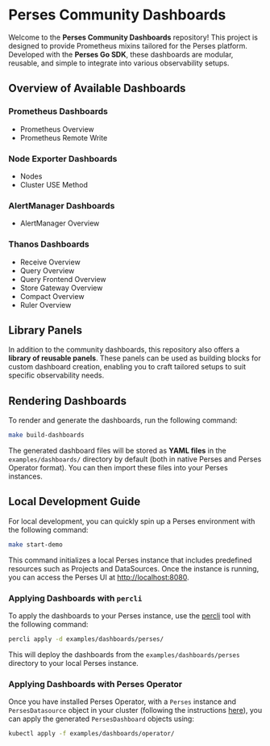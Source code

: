 # Perses Community Dashboards

Welcome to the **Perses Community Dashboards** repository! This project is designed to provide Prometheus mixins tailored for the Perses platform. Developed with the **Perses Go SDK**, these dashboards are modular, reusable, and simple to integrate into various observability setups.

## Overview of Available Dashboards

### Prometheus Dashboards
- Prometheus Overview
- Prometheus Remote Write

### Node Exporter Dashboards
- Nodes
- Cluster USE Method

### AlertManager Dashboards
- AlertManager Overview

### Thanos Dashboards
- Receive Overview
- Query Overview
- Query Frontend Overview
- Store Gateway Overview
- Compact Overview
- Ruler Overview

## Library Panels

In addition to the community dashboards, this repository also offers a **library of reusable panels**. These panels can be used as building blocks for custom dashboard creation, enabling you to craft tailored setups to suit specific observability needs.

## Rendering Dashboards

To render and generate the dashboards, run the following command:

```bash
make build-dashboards
```

The generated dashboard files will be stored as **YAML files** in the `examples/dashboards/` directory by default (both in native Perses and Perses Operator format). You can then import these files into your Perses instances.

## Local Development Guide

For local development, you can quickly spin up a Perses environment with the following command:

```bash
make start-demo
```

This command initializes a local Perses instance that includes predefined resources such as Projects and DataSources. Once the instance is running, you can access the Perses UI at [http://localhost:8080](http://localhost:8080).

### Applying Dashboards with `percli`

To apply the dashboards to your Perses instance, use the [percli](https://pkg.go.dev/github.com/perses/perses/cmd/percli) tool with the following command:

```bash
percli apply -d examples/dashboards/perses/
```

This will deploy the dashboards from the `examples/dashboards/perses` directory to your local Perses instance.

### Applying Dashboards with Perses Operator

Once you have installed Perses Operator, with a `Perses` instance and `PersesDatasource` object in your cluster (following the instructions [here](https://github.com/perses/perses-operator?tab=readme-ov-file#running-on-the-cluster)), you can apply the generated `PersesDashboard` objects using:

```bash
kubectl apply -f examples/dashboards/operator/
```
